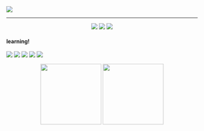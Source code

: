 <img src="https://github.com/gabfernandes8/gabfernandes8/assets/124157058/643d6a3f-cda5-4f11-91a7-5ba51316ba91">

---

<div  align="center">
<a href="https://www.instagram.com/hbrielaf/" target="_blank"><img src="https://img.shields.io/badge/Instagram-CA7984?style=flat-squarer&logo=Instagram&logoColor=white"></a>
<a href="https://www.linkedin.com/in/gabriela-fernandes-715577266/" target="_blank"><img src="https://img.shields.io/badge/-LinkedIn-CA7984?style=flat-square&logo=LinkedIn&logoColor=white"></a>
<a href="mailto:gabriela.cavalcanti886@gmail.com" target="_blank"><img src="https://img.shields.io/badge/-Gmail-CA7984?style=flat-square&logo=Gmail&logoColor=white"></a>
</div>

#### learning!
<a href="[![JavaScript]"><img src="https://img.shields.io/badge/JavaScript-CA7984?style=for-the-badge&logo=javascript&logoColor=FFFFFF"></a>
<a href="[![HTML]"><img src="https://img.shields.io/badge/HTML5-CA7984?style=for-the-badge&logo=html5&logoColor=white"></a>
<a href="[![CSS]"><img src="https://img.shields.io/badge/CSS3-CA7984?style=for-the-badge&logo=css3&logoColor=white"></a>
<a href="[![JAVA]"><img src="https://img.shields.io/badge/Java-CA7984?style=for-the-badge&logo=java&logoColor=white"></a>
<a href="[![MYSQL]"><img src="https://img.shields.io/badge/MySQL-CA7984?style=for-the-badge&logo=mysql&logoColor=white"></a>

<div style="display: inline_block" align="center">
  <img height="160em" src="https://github-readme-stats.vercel.app/api?username=gabfernandes8&show_icons=true&theme=dracula&include_all_commits=true&count_private=true"/>
  <img height="160em" src="https://github-readme-stats.vercel.app/api/top-langs/?username=gabfernandes8&layout=compact&langs_count=7&theme=dracula"/>
</div>
